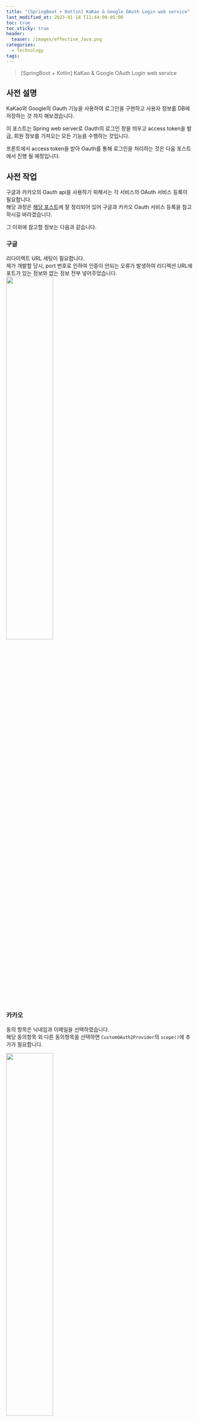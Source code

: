 ```yaml
---
title: "[SpringBoot + Kotlin] KaKao & Google OAuth Login web service"
last_modified_at: 2023-01-18 T11:44:00-05:00
toc: true
toc_sticky: true
header:
  teaser: /images/effective_Java.png
categories:
  - Technology
tags:
---
```


> [SpringBoot + Kotlin] KaKao & Google OAuth Login web service

## 사전 설명

KaKao와 Google의 Oauth 기능을 사용하여 로그인을 구현하고 사용자 정보를 DB에 저장하는 것 까지 해보겠습니다.

이 포스트는 Spring web server로 Oauth의 로그인 창을 띄우고 access token을 발급, 회원 정보를 가져오는 모든 기능을 수행하는 것입니다.

프론트에서 access token을 받아 Oauth를 통해 로그인을 처리하는 것은 다음 포스트에서 진행 될 예정입니다.

## 사전 작업

구글과 카카오의 Oauth api을 사용하기 위해서는 각 서비스의 OAuth 서비스 등록이 필요합니다.  
해당 과정은 [해당 포스트](https://deeplify.dev/back-end/spring/oauth2-social-login#%EA%B5%AC%EA%B8%80-oauth-%EC%84%9C%EB%B9%84%EC%8A%A4-%EB%93%B1%EB%A1%9D)에 잘 정리되어 있어 구글과 카카오 Oauth 서비스 등록을 참고하시길 바라겠습니다.

그 이외에 참고할 정보는 다음과 같습니다.

### 구글

리다이렉트 URL 세팅이 필요합니다.  
제가 개발할 당시, port 번호로 인하여 인증이 안되는 오류가 발생하여 리디렉션 URL에 포트가 있는 정보와 없는 정보 전부 넣어주었습니다.  
<img src="/images/Tech/Spring/20230118/google_redirect.png" width="50%" height="50%">

### 카카오

동의 항목은 닉네임과 이메일을 선택하였습니다.  
해당 동의항목 외 다른 동의항목을 선택하면 `CustomOAuth2Provider`의 `scope()`에 추가가 필요합니다.

<img src="/images/Tech/Spring/20230118/kakao_agree.png" width="50%" height="50%">

카카오의 리다이렉트 URL도 다음과 같이 세팅 해줍니다.

<img src="/images/Tech/Spring/20230118/kakao_redirect.png" width="50%" height="50%">

## 코드

프로젝트 구조는 다음과 같습니다.

<img src="/images/Tech/Spring/20230118/project_structure.png" width="50%" height="50%">

### build.gradle.kt

디펜던시는 다음과 같이 세팅합니다.

```kotlin
dependencies {
    implementation("org.springframework.boot:spring-boot-starter-oauth2-client")
    implementation("org.springframework.boot:spring-boot-starter-security")
    implementation("org.springframework.boot:spring-boot-starter-thymeleaf")
    implementation("org.springframework.boot:spring-boot-starter-web")
    implementation("com.fasterxml.jackson.module:jackson-module-kotlin")
    implementation("org.jetbrains.kotlin:kotlin-stdlib-jdk8")
    implementation("org.jetbrains.kotlin:kotlin-reflect")
    testImplementation("org.springframework.boot:spring-boot-starter-test")
    testImplementation("org.springframework.security:spring-security-test")

    // db
    runtimeOnly("com.h2database:h2")
    implementation("org.postgresql:postgresql:42.5.1")
    runtimeOnly("org.postgresql:postgresql") // 추가
    implementation("org.springframework.boot:spring-boot-starter-data-jdbc")
    implementation("org.springframework.boot:spring-boot-starter-data-jpa")
    implementation("org.springframework.boot:spring-boot-starter-jdbc")
}
```

### application.yml

Spring boot에서 사용되는 프로퍼티들이 입력되는 파일입니다.  
Google OAuth2에서 기본적으로 제공해주는 관련 프로퍼티는 spring.security.oauth2.client.registration의 하위 설정에 추가하면 되며,  
개별 API ID와 개별 secret은 각자 등록한 API에서 복사하면 됩니다.

```yml
spring:
  config:
    activate:
      on-profile: dev
  output:
    ansi:
      enabled: always
  datasource:
    url: jdbc:postgresql://localhost:5432/webflux
    username: { db id }
    password: { db password }
    driver-class-name: org.postgresql.Driver
  jpa:
    open-in-view: false
    hibernate:
      ddl-auto: create
    show-sql: true
    properties:
      hibernate.format_sql: true
      hibernate.enable_lazy_load_no_trans: true
      hibernate:
        show_sql: true
    database: postgresql
  security:
    oauth2:
      client:
        registration:
          google:
            client-id: { google client id }
            client-secret: { google secret }
            scope: profile,email
  main:
    allow-circular-references: true

server:
  port: 8080
  error:
    include-message: always
  shutdown: graceful
```

### SecurityConfig

해당 파일에서는 스프링 시큐리티 설정과 OAuth2 기능을 시큐리티에 적용하는 기능이 작성되어 있습니다.

코드 중간에 카카오 소셜 설정을 위해 client ID와 secret을 등록하는 부분이 있습니다.  
각자의 카카오 서비스의 RestAPI와 secret을 등록하시면 됩니다.

```kotlin
registrations.add(
    CustomOAuth2Provider.KAKAO.getBuilder("kakao")
        .clientId("put client id")   // 카카오 oauth의 client id (restful id)
        .clientSecret("put secret") // 카카오 oauth의 secret pw
        .jwkSetUri("temp")
        .build());
```

전체 코드는 다음과 같습니다.

```kotlin
package com.oauth.example.oauth.authorizationserver

import org.springframework.beans.factory.annotation.Autowired
import org.springframework.boot.autoconfigure.security.oauth2.client.OAuth2ClientProperties
import org.springframework.context.annotation.Bean
import org.springframework.context.annotation.Configuration
import org.springframework.security.config.annotation.web.builders.HttpSecurity
import org.springframework.security.config.annotation.web.configuration.EnableWebSecurity
import org.springframework.security.config.annotation.web.configuration.WebSecurityConfigurerAdapter
import org.springframework.security.config.oauth2.client.CommonOAuth2Provider
import org.springframework.security.oauth2.client.registration.ClientRegistration
import org.springframework.security.oauth2.client.registration.InMemoryClientRegistrationRepository
import org.springframework.security.web.authentication.LoginUrlAuthenticationEntryPoint
import org.springframework.security.web.csrf.CsrfFilter
import org.springframework.web.filter.CharacterEncodingFilter

/**
 * 스프링 시큐리티 관련 설정입니다.
 */
@Configuration
@EnableWebSecurity
class SecurityConfig(
    @Autowired private val customOAuth2AccountService: CustomOAuth2AccountService
) : WebSecurityConfigurerAdapter() {

    override fun configure(http: HttpSecurity) {

        http
            // OAuth2 적용 관련 설정입니다.
            .addFilterAt(CharacterEncodingFilter(), CsrfFilter::class.java)
            .csrf().disable()
            // URI 접근과 관련된 설정입니다.
            .authorizeRequests()
            // 아래 url으로만 접근 가능하도록 세팅
            .antMatchers("/", "/login/**", "/oauth2/**", "/images/**", "/api/login/**").permitAll()
            .anyRequest().authenticated()

            // Iframe 사용 허용합니다.
            .and()
            .headers().frameOptions().disable()

            // 인증되지 않은 사용자를 원하는 페이지로 이동시킵니다.
            .and()
            .exceptionHandling()
            .authenticationEntryPoint(LoginUrlAuthenticationEntryPoint("/login"))

            // 로그인 인증 후 이동 페이지 설정입니다.
            .and()
            .formLogin()
            .successForwardUrl("/welcome")

            // 로그아웃과 관련한 설정입니다.
            .and()
            .logout()
            .logoutUrl("/logout")
            .logoutSuccessUrl("/login")
            .deleteCookies("JSESSIONID")
            .invalidateHttpSession(true)

            .and()
            .oauth2Login()
            .defaultSuccessUrl("/login/complelte")
            .userInfoEndpoint() // userInfo Endpoint, 즉 로그인 성공 후에 관하여 설정
            .userService(customOAuth2AccountService) // 로그인 성공후에 사용할 Service 등록

    }

    /**
     * OAuth2 설정입니다.
     */
    @Bean
    fun clientRegistrationRepository(oAuth2ClientProperties: OAuth2ClientProperties,
    ): InMemoryClientRegistrationRepository {

        // 소셜 설정 등록
        val registrations = oAuth2ClientProperties.registration.keys
            .map { getRegistration(oAuth2ClientProperties, it) }
            .filter { it != null }
            .toMutableList()
        // 카카오 소셜 설정 등록
        registrations.add(
            CustomOAuth2Provider.KAKAO.getBuilder("kakao")
                .clientId("put client id")   // 카카오 oauth의 client id (restful id)
                .clientSecret("put secret") // 카카오 oauth의 secret pw
                .jwkSetUri("temp")
                .build());

        return InMemoryClientRegistrationRepository(registrations)
    }

    // 공통 소셜 설정을 호출합니다.
    private fun getRegistration(clientProperties: OAuth2ClientProperties, client: String): ClientRegistration? {
        val registration = clientProperties.registration[client]
        return when(client) {
            "google" -> CommonOAuth2Provider.GOOGLE.getBuilder(client)
                .clientId(registration?.clientId)
                .clientSecret(registration?.clientSecret)
                .scope("email", "profile")
                .build()
            else -> null
        }
    }
}
```

### CustomOAuth2.kt

KAKAO을 위한 provider입니다.  
oauth 권한 token, access token, 유저 정보를 받아올 url을 세팅해주며,  
동의를 받을 권한 목록을 세팅해줍니다.

```kotlin
package com.oauth.example.oauth.authorizationserver

import org.springframework.security.oauth2.client.registration.ClientRegistration
import org.springframework.security.oauth2.core.AuthorizationGrantType
import org.springframework.security.oauth2.core.ClientAuthenticationMethod

/**
 * 커스텀 소셜 Provider
 */
enum class CustomOAuth2Provider {
    KAKAO {
        override fun getBuilder(registrationId: String) =
            getBuilder(registrationId, ClientAuthenticationMethod.POST, DEFAULT_LOGIN_REDIRECT_URL)
                .scope("account_email", "profile_nickname")
                .authorizationUri("https://kauth.kakao.com/oauth/authorize")
                .tokenUri("https://kauth.kakao.com/oauth/token")
                .userInfoUri("https://kapi.kakao.com/v2/user/me")       // 발급받은 access token으로 user 정보를 받기위한 url
                .userNameAttributeName("id")
                .clientName("Kakao")
    },
    NAVER {     // 네이버는 사용 x
        override fun getBuilder(registrationId: String) =
            getBuilder(registrationId, ClientAuthenticationMethod.POST, DEFAULT_LOGIN_REDIRECT_URL)
                .scope("profile")
                .authorizationUri("https://nid.naver.com/oauth2.0/authorize")
                .tokenUri("https://nid.naver.com/oauth2.0/token")
                .userInfoUri("https://openapi.naver.com/v1/nid/me")
                .userNameAttributeName("response")
                .clientName("Naver")
    };

    companion object {
        val DEFAULT_LOGIN_REDIRECT_URL = "{baseUrl}/login/oauth2/code/{registrationId}"
    }

    protected fun getBuilder(registrationId: String, method: ClientAuthenticationMethod, redirectUri: String) =
        ClientRegistration.withRegistrationId(registrationId)
            .clientAuthenticationMethod(method)
            .authorizationGrantType(AuthorizationGrantType.AUTHORIZATION_CODE)
            .redirectUriTemplate(redirectUri)

    abstract fun getBuilder(registrationId: String): ClientRegistration.Builder
}
```

### CustomOAuth2AccountService

Google 및 Kakao 로그인하여 access token을 받은 뒤, 후처리를 담당하는 service 입니다.

- access token으로 유저 정보 요청
- 받아온 정보로 부터 필요한 정보(email, nickname)을 뽑아 `OAuthAttributes` 에 저장
- 세션 등록
- 회원 정보 db 저장  
  와 같은 동작을 수행합니다.

`userRequest: OAuth2UserRequest`은 access token과 유저 정보를 받아올 url 등, 로그인 후 oauth 서비스로 부터 받아온 정보를 담고 있습니다.

```kotlin
package com.oauth.example.oauth.authorizationserver

import org.springframework.security.core.authority.SimpleGrantedAuthority
import org.springframework.security.oauth2.client.userinfo.DefaultOAuth2UserService
import org.springframework.security.oauth2.client.userinfo.OAuth2UserRequest
import org.springframework.security.oauth2.client.userinfo.OAuth2UserService
import org.springframework.security.oauth2.core.OAuth2AuthenticationException
import org.springframework.security.oauth2.core.user.DefaultOAuth2User
import org.springframework.security.oauth2.core.user.OAuth2User
import org.springframework.stereotype.Service
import javax.servlet.http.HttpSession

@Service
class CustomOAuth2AccountService(private val accountRepository: AccountRepository,
                                 private val httpSession: HttpSession
): OAuth2UserService<OAuth2UserRequest, OAuth2User> {
    override fun loadUser(userRequest: OAuth2UserRequest?): OAuth2User {
        if (userRequest == null) throw OAuth2AuthenticationException("Error")
        println("hi")
        // registrationId는 로그인 진행중인 서비스 코드
        // 구글, 카카오등을 구분
        val registrationId = userRequest.clientRegistration.registrationId

        //if(registrationId == "google"){
        val delegate = DefaultOAuth2UserService()
        // 받은 access token으로 user 정보를 요청하여 받아온다.
        val oAuth2User = delegate.loadUser(userRequest)

        // OAuth2 로그인 진행시 키가 되는 필드값
        val userNameAttributeName = userRequest.clientRegistration.providerDetails.userInfoEndpoint.userNameAttributeName

        // OAuth2User의 attribute가 된다.
        // 추후 다른 소셜 로그인도 이 클래스를 쓰게 될 것이다.
        lateinit var attributes: OAuthAttributes
        // 구글의 경우
        if(registrationId == "google"){
            attributes = OAuthAttributes.of(
                registrationId,
                userNameAttributeName,
                oAuth2User.attributes
            )
        }
        else{   // 카카오의 경우
            val kakaoUserInfo = mutableMapOf<String, Any>()
            val kakaoMap = oAuth2User.attributes["kakao_account"] as Map<*, *>

            val kakapProfile = kakaoMap["profile"] as Map<*, *>
            kakapProfile["nickname"]?.let { kakaoUserInfo.put("name", it) }
            kakaoMap["email"]?.let {kakaoUserInfo.put("email", it)}
            oAuth2User.attributes["id"]?.let { kakaoUserInfo.put("id", it) }

            attributes = OAuthAttributes.of(
                registrationId,
                userNameAttributeName,
                kakaoUserInfo
            )
        }

        // 전달받은 OAuth2User의 attribute를 이용하여 회원가입 및 수정의 역할을 한다.
        // User Entity 생성 : 회원가입
        // User Entity 수정 : update
        val user = saveOrUpdate(attributes)
        println(user)
        // session에 SessionUser(user의 정보를 담는 객체)를 담아 저장한다.
        httpSession.setAttribute("user", SessionUser(user))

        return DefaultOAuth2User(
            setOf(SimpleGrantedAuthority(user.role.key)),
            attributes.attributes,
            attributes.nameAttributeKey
        )
    }

    fun saveOrUpdate(attributes: OAuthAttributes): Account {
        val user = accountRepository.findByEmail(attributes.email)
            ?.copy(name = attributes.name)
            ?: attributes.toEntity()

        return accountRepository.save(user)
    }
}
```

### LoginController

로그인을 담당하는 컨트롤러 입니다.  
`fun home` 에서 세션 정보 유무에 따라 로그인을 할지, 구분합니다.

```kotlin
package com.oauth.example.oauth.authorizationserver

import org.springframework.stereotype.Controller
import org.springframework.ui.Model
import org.springframework.web.bind.annotation.*
import javax.servlet.http.HttpSession

@Controller
class LoginController(
    private val httpSession: HttpSession
) {
    // index페이지 호출 시 로그인 페이지로 이동
    @GetMapping("/")
    fun home(model: Model): String {
        model.addAttribute("hi", "hi")
        val user = httpSession.getAttribute("user") as SessionUser?

        // 세션정보가 이미 있을 시
        if (user != null) {
            model.addAttribute("user", user)    // 세션에 저장된 user 정보를 view에 전달한다.
            return "redirect:/welcome"
        }
        println("hello everyone")
        return "redirect:/login"
    }

    // 로그인 페이지
    @GetMapping("/login")
    fun login() = "login"

    // 로그인 성공 URI
    @GetMapping("/login/complelte")
    fun loginComplete() = "redirect:/welcome"

    // 로그인 후 웰컴 페이지 (인증 후 접근 가능)
    @GetMapping("/welcome")
    @ResponseBody
    fun welcome() = "Hello! Social Login!!"
}
```

## 결과

## 전체 코드

마지막으로 서비스를 구현한 전체 프로젝트 입니다.
[OAuthLogin Example](https://github.com/taxol1203/OAuthLoginExample)

## 출처

[[Spring boot + Kotlin] OAuth2를 이용한 Social Login](https://blog.naver.com/PostView.naver?blogId=anytimedebug&logNo=221396422266&categoryNo=28)  
[[Spring Boot] OAuth2 소셜 로그인 가이드 (구글, 페이스북, 네이버, 카카오)](https://deeplify.dev/back-end/spring/oauth2-social-login)
